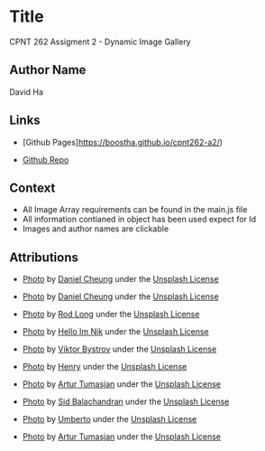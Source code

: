 # Title

CPNT 262 Assigment 2 - Dynamic Image Gallery

## Author Name

David Ha

## Links

- [Github Pages]https://boostha.github.io/cpnt262-a2/)

- [Github Repo](https://github.com/boostha/cpnt262-a2.git)

## Context

- All Image Array requirements can be found in the main.js file
- All information contianed in object has been used expect for Id
- Images and author names are clickable

## Attributions

- [Photo](https://unsplash.com/photos/cPF2nlWcMY4) by [Daniel Cheung](https://unsplash.com/@danielkcheung) under the [Unsplash License](https://unsplash.com/license)

- [Photo](https://unsplash.com/photos/ZqqlOZyGG7g) by [Daniel Cheung](https://unsplash.com/@danielkcheung) under the [Unsplash License](https://unsplash.com/license)

- [Photo](ttps://unsplash.com/photos/ml2F5o0nLh8) by [Rod Long](https://unsplash.com/@rodlong) under the [Unsplash License](https://unsplash.com/license)

- [Photo](https://unsplash.com/photos/8yCmQODY2SY) by [Hello Im Nik](https://unsplash.com/@helloimnik) under the [Unsplash License](https://unsplash.com/license)

- [Photo](https://unsplash.com/photos/eTTlZWec6fw) by [Viktor Bystrov](https://unsplash.com/@xokvictor) under the [Unsplash License](https://unsplash.com/license)

- [Photo](https://unsplash.com/photos/QfOBbZcHZBw) by [Henry](https://unsplash.com/@hurnyh) under the [Unsplash License](https://unsplash.com/license)

- [Photo](https://unsplash.com/photos/42l3tjsJGyw) by [Artur Tumasjan](https://unsplash.com/@arturtumasjan) under the [Unsplash License](https://unsplash.com/license)

- [Photo](https://unsplash.com/photos/zfbAvm3ocz4) by [Sid Balachandran](https://unsplash.com/@itookthose) under the [Unsplash License](https://unsplash.com/license)

- [Photo](https://unsplash.com/photos/G3eUb_ilKj0) by [Umberto](https://unsplash.com/@umby) under the [Unsplash License](https://unsplash.com/license)

- [Photo](https://unsplash.com/photos/lBCpc87rtKo) by [Artur Tumasjan](https://unsplash.com/@arturtumasjan) under the [Unsplash License](https://unsplash.com/license)



